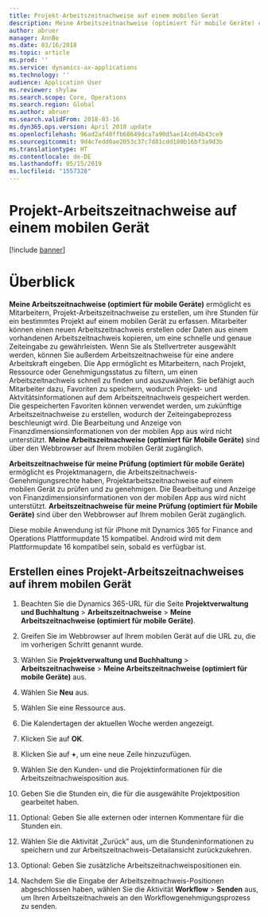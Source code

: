```yaml
---
title: Projekt-Arbeitszeitnachweise auf einem mobilen Gerät
description: Meine Arbeitszeitnachweise (optimiert für mobile Geräte) ermöglicht es Mitarbeitern, Projekt-Arbeitszeitnachweise zu erstellen, um ihre Stunden für ein bestimmtes Projekt auf einem mobilen Gerät zu erfassen.
author: abruer
manager: AnnBe
ms.date: 03/16/2018
ms.topic: article
ms.prod: ''
ms.service: dynamics-ax-applications
ms.technology: ''
audience: Application User
ms.reviewer: shylaw
ms.search.scope: Core, Operations
ms.search.region: Global
ms.author: abruer
ms.search.validFrom: 2018-03-16
ms.dyn365.ops.version: April 2018 update
ms.openlocfilehash: 96ad2af40ffb68649dca7a90d5ae14cd64b43ce9
ms.sourcegitcommit: 9d4c7edd0ae2053c37c7d81cdd180b16bf3a9d3b
ms.translationtype: HT
ms.contentlocale: de-DE
ms.lasthandoff: 05/15/2019
ms.locfileid: "1557328"
---
```

# <a name="project-timesheets-on-a-mobile-device"></a>Projekt-Arbeitszeitnachweise auf einem mobilen Gerät

[!include [banner](../includes/banner.md)]

# <a name="overview"></a>Überblick

**Meine Arbeitszeitnachweise (optimiert für mobile Geräte)** ermöglicht es Mitarbeitern, Projekt-Arbeitszeitnachweise zu erstellen, um ihre Stunden für ein bestimmtes Projekt auf einem mobilen Gerät zu erfassen. Mitarbeiter können einen neuen Arbeitszeitnachweis erstellen oder Daten aus einem vorhandenen Arbeitszeitnachweis kopieren, um eine schnelle und genaue Zeiteingabe zu gewährleisten. Wenn Sie als Stellvertreter ausgewählt werden, können Sie außerdem Arbeitszeitnachweise für eine andere Arbeitskraft eingeben. Die App ermöglicht es Mitarbeitern, nach Projekt, Ressource oder Genehmigungsstatus zu filtern, um einen Arbeitszeitnachweis schnell zu finden und auszuwählen. Sie befähigt auch Mitarbeiter dazu, Favoriten zu speichern, wodurch Projekt- und Aktvitätsinformationen auf dem Arbeitszeitnachweis gespeichert werden. Die gespeicherten Favoriten können verwendet werden, um zukünftige Arbeitszeitnachweise zu erstellen, wodurch der Zeiteingabeprozess beschleunigt wird. Die Bearbeitung und Anzeige von Finanzdimensionsinformationen von der mobilen App aus wird nicht unterstützt. **Meine Arbeitszeitnachweise (optimiert für Mobile Geräte)** sind über den Webbrowser auf Ihrem mobilen Gerät zugänglich.

**Arbeitszeitnachweise für meine Prüfung (optimiert für mobile Geräte)** ermöglicht es Projektmanagern, die Arbeitszeitnachweis-Genehmigungsrechte haben, Projektarbeitszeitnachweise auf einem mobilen Gerät zu prüfen und zu genehmigen. Die Bearbeitung und Anzeige von Finanzdimensionsinformationen von der mobilen App aus wird nicht unterstützt. **Arbeitszeitnachweise für meine Prüfung (optimiert für Mobile Geräte)** sind über den Webbrowser auf Ihrem mobilen Gerät zugänglich.

Diese mobile Anwendung ist für iPhone mit Dynamics 365 for Finance and Operations Plattformupdate 15 kompatibel.
Android wird mit dem Plattformupdate 16 kompatibel sein, sobald es verfügbar ist.

<a name="create-a-project-timesheet-on-your-mobile-device"></a>Erstellen eines Projekt-Arbeitszeitnachweises auf ihrem mobilen Gerät
------------------------------------------------

1.  Beachten Sie die Dynamics 365-URL für die Seite **Projektverwaltung und Buchhaltung** \> **Arbeitszeitnachweise** \> **Meine Arbeitszeitnachweise (optimiert für mobile Geräte)**.

2.  Greifen Sie im Webbrowser auf Ihrem mobilen Gerät auf die URL zu, die im vorherigen Schritt genannt wurde.
 
3.  Wählen Sie **Projektverwaltung und Buchhaltung** \> **Arbeitszeitnachweise** \> **Meine Arbeitszeitnachweise (optimiert für mobile Geräte)** aus.

4.  Wählen Sie **Neu** aus.

5.  Wählen Sie eine Ressource aus.

6.  Die Kalendertagen der aktuellen Woche werden angezeigt.

7.  Klicken Sie auf **OK**.

8.  Klicken Sie auf **+**, um eine neue Zeile hinzuzufügen.

9.  Wählen Sie den Kunden- und die Projektinformationen für die Arbeitszeitnachweisposition aus.

10. Geben Sie die Stunden ein, die für die ausgewählte Projektposition gearbeitet haben.

11. Optional: Geben Sie alle externen oder internen Kommentare für die Stunden ein.

12. Wählen Sie die Aktivität „Zurück” aus, um die Stundeninformationen zu speichern und zur Arbeitszeitnachweis-Detailansicht zurückzukehren.

13. Optional: Geben Sie zusätzliche Arbeitszeitnachweispositionen ein.

14. Nachdem Sie die Eingabe der Arbeitszeitnachweis-Positionen abgeschlossen haben, wählen Sie die Aktivität **Workflow** \> **Senden** aus, um Ihren Arbeitszeitnachweis an den Workflowgenehmigungsprozess zu senden.
